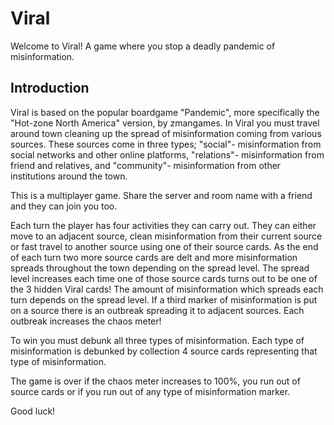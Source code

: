# Viral
Welcome to Viral! A game where you stop a deadly pandemic of misinformation. 

## Introduction

Viral is based on the popular boardgame "Pandemic", more specifically the "Hot-zone North America" version, by zmangames. In Viral you must travel around town cleaning up the spread of misinformation coming from various sources. These sources come in three types; "social"- misinformation from social networks and other online platforms, "relations"- misinformation from friend and relatives, and "community"- misinformation from other institutions around the town.

This is a multiplayer game. Share the server and room name with a friend and they can join you too.

Each turn the player has four activities they can carry out. They can either move to an adjacent source, clean misinformation from their current source or fast travel to another source using one of their source cards. As the end of each turn two more source cards are delt and more misinformation spreads throughout the town depending on the spread level. The spread level increases each time one of those source cards turns out to be one of the 3 hidden Viral cards! The amount of misinformation which spreads each turn depends on the spread level. If a third marker of misinformation is put on a source there is an outbreak spreading it to adjacent sources. Each outbreak increases the chaos meter!

To win you must debunk all three types of misinformation. Each type of misinformation is debunked by collection 4 source cards representing that type of misinformation.

The game is over if the chaos meter increases to 100%, you run out of source cards or if you run out of any type of misinformation marker. 

Good luck!

